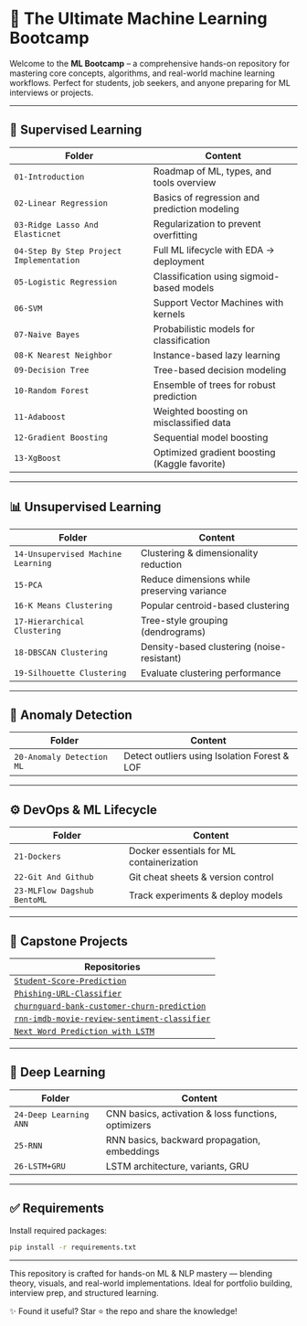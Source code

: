 # 🧠 The Ultimate Machine Learning Bootcamp

Welcome to the **ML Bootcamp** – a comprehensive hands-on repository for mastering core concepts, algorithms, and real-world machine learning workflows.
Perfect for students, job seekers, and anyone preparing for ML interviews or projects.

---

## 📘 Supervised Learning

| Folder | Content |
|--------|---------|
| `01-Introduction` | Roadmap of ML, types, and tools overview |
| `02-Linear Regression` | Basics of regression and prediction modeling |
| `03-Ridge Lasso And Elasticnet` | Regularization to prevent overfitting |
| `04-Step By Step Project Implementation` | Full ML lifecycle with EDA → deployment |
| `05-Logistic Regression` | Classification using sigmoid-based models |
| `06-SVM` | Support Vector Machines with kernels |
| `07-Naive Bayes` | Probabilistic models for classification |
| `08-K Nearest Neighbor` | Instance-based lazy learning |
| `09-Decision Tree` | Tree-based decision modeling |
| `10-Random Forest` | Ensemble of trees for robust prediction |
| `11-Adaboost` | Weighted boosting on misclassified data |
| `12-Gradient Boosting` | Sequential model boosting |
| `13-XgBoost` | Optimized gradient boosting (Kaggle favorite) |

---

## 📊 Unsupervised Learning

| Folder | Content |
|--------|---------|
| `14-Unsupervised Machine Learning` | Clustering & dimensionality reduction |
| `15-PCA` | Reduce dimensions while preserving variance |
| `16-K Means Clustering` | Popular centroid-based clustering |
| `17-Hierarchical Clustering` | Tree-style grouping (dendrograms) |
| `18-DBSCAN Clustering` | Density-based clustering (noise-resistant) |
| `19-Silhouette Clustering` | Evaluate clustering performance |

---

## 🚨 Anomaly Detection

| Folder | Content |
|--------|---------|
| `20-Anomaly Detection ML` | Detect outliers using Isolation Forest & LOF |

---

## ⚙️ DevOps & ML Lifecycle

| Folder | Content |
|--------|---------|
| `21-Dockers` | Docker essentials for ML containerization |
| `22-Git And Github` | Git cheat sheets & version control |
| `23-MLFlow Dagshub BentoML` | Track experiments & deploy models |

---

## 🏁 Capstone Projects

| Repositories |
|-------------|
| [`Student-Score-Prediction`](https://github.com/iam-salma/student-score-prediction)
| [`Phishing-URL-Classifier`](https://github.com/iam-salma/phishing-url-detection-ml)
| [`churnguard-bank-customer-churn-prediction`](https://github.com/iam-salma/churnguard-bank-customer-churn-prediction)
| [`rnn-imdb-movie-review-sentiment-classifier`](https://github.com/iam-salma/rnn-imdb-movie-review-sentiment-classifier)
| [`Next Word Prediction with LSTM`](https://github.com/iam-salma/ML-Bootcamp/26-LSTM+GRU/26-LSTM+GRU\predicting-next-word)

---

## 🤖 Deep Learning

| Folder | Content |
|--------|---------|
| `24-Deep Learning ANN` | CNN basics, activation & loss functions, optimizers |
| `25-RNN` | RNN basics, backward propagation, embeddings |
| `26-LSTM+GRU` | LSTM architecture, variants, GRU |

---

## ✅ Requirements

Install required packages:

```bash
pip install -r requirements.txt
```
---

This repository is crafted for hands-on ML & NLP mastery — blending theory, visuals, and real-world implementations. Ideal for portfolio building, interview prep, and structured learning.

✨ Found it useful? Star ⭐ the repo and share the knowledge!
